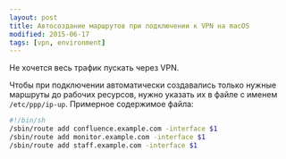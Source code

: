 ```yaml
---
layout: post
title: Автосоздание маршрутов при подключении к VPN на macOS
modified: 2015-06-17
tags: [vpn, environment]
---
```

Не хочется весь трафик пускать через VPN.

Чтобы при подключении автоматически создавались только нужные маршруты до рабочих ресурсов, нужно указать их в файле с именем `/etc/ppp/ip-up`. Примерное содержимое файла:

```bash
#!/bin/sh
/sbin/route add confluence.example.com -interface $1
/sbin/route add monitor.example.com -interface $1
/sbin/route add staff.example.com -interface $1
```
